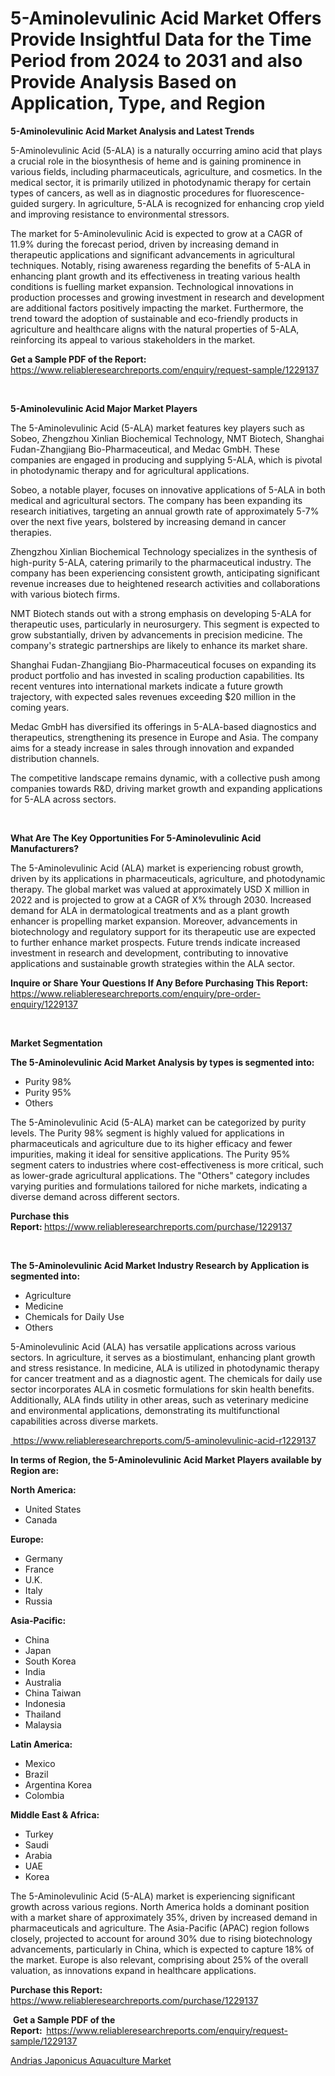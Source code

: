 <p><h1>5-Aminolevulinic Acid Market Offers Provide Insightful Data for the Time Period from 2024 to 2031 and also Provide Analysis Based on Application, Type, and Region</h1></p><p><strong>5-Aminolevulinic Acid Market Analysis and Latest Trends</strong></p>
<p><p>5-Aminolevulinic Acid (5-ALA) is a naturally occurring amino acid that plays a crucial role in the biosynthesis of heme and is gaining prominence in various fields, including pharmaceuticals, agriculture, and cosmetics. In the medical sector, it is primarily utilized in photodynamic therapy for certain types of cancers, as well as in diagnostic procedures for fluorescence-guided surgery. In agriculture, 5-ALA is recognized for enhancing crop yield and improving resistance to environmental stressors.</p><p>The market for 5-Aminolevulinic Acid is expected to grow at a CAGR of 11.9% during the forecast period, driven by increasing demand in therapeutic applications and significant advancements in agricultural techniques. Notably, rising awareness regarding the benefits of 5-ALA in enhancing plant growth and its effectiveness in treating various health conditions is fuelling market expansion. Technological innovations in production processes and growing investment in research and development are additional factors positively impacting the market. Furthermore, the trend toward the adoption of sustainable and eco-friendly products in agriculture and healthcare aligns with the natural properties of 5-ALA, reinforcing its appeal to various stakeholders in the market.</p></p>
<p><strong>Get a Sample PDF of the Report:&nbsp;</strong> <a href="https://www.reliableresearchreports.com/enquiry/request-sample/1229137?utm_campaign=83&utm_medium=2&utm_source=Github&utm_content=ia&utm_term=29122024&utm_id=5-aminolevulinic-acid">https://www.reliableresearchreports.com/enquiry/request-sample/1229137</a></p>
<p>&nbsp;</p>
<p><strong>5-Aminolevulinic Acid Major Market Players</strong></p>
<p><p>The 5-Aminolevulinic Acid (5-ALA) market features key players such as Sobeo, Zhengzhou Xinlian Biochemical Technology, NMT Biotech, Shanghai Fudan-Zhangjiang Bio-Pharmaceutical, and Medac GmbH. These companies are engaged in producing and supplying 5-ALA, which is pivotal in photodynamic therapy and for agricultural applications.</p><p>Sobeo, a notable player, focuses on innovative applications of 5-ALA in both medical and agricultural sectors. The company has been expanding its research initiatives, targeting an annual growth rate of approximately 5-7% over the next five years, bolstered by increasing demand in cancer therapies.</p><p>Zhengzhou Xinlian Biochemical Technology specializes in the synthesis of high-purity 5-ALA, catering primarily to the pharmaceutical industry. The company has been experiencing consistent growth, anticipating significant revenue increases due to heightened research activities and collaborations with various biotech firms.</p><p>NMT Biotech stands out with a strong emphasis on developing 5-ALA for therapeutic uses, particularly in neurosurgery. This segment is expected to grow substantially, driven by advancements in precision medicine. The company's strategic partnerships are likely to enhance its market share.</p><p>Shanghai Fudan-Zhangjiang Bio-Pharmaceutical focuses on expanding its product portfolio and has invested in scaling production capabilities. Its recent ventures into international markets indicate a future growth trajectory, with expected sales revenues exceeding $20 million in the coming years.</p><p>Medac GmbH has diversified its offerings in 5-ALA-based diagnostics and therapeutics, strengthening its presence in Europe and Asia. The company aims for a steady increase in sales through innovation and expanded distribution channels.</p><p>The competitive landscape remains dynamic, with a collective push among companies towards R&D, driving market growth and expanding applications for 5-ALA across sectors.</p></p>
<p>&nbsp;</p>
<p><strong>What Are The Key Opportunities For 5-Aminolevulinic Acid Manufacturers?</strong></p>
<p><p>The 5-Aminolevulinic Acid (ALA) market is experiencing robust growth, driven by its applications in pharmaceuticals, agriculture, and photodynamic therapy. The global market was valued at approximately USD X million in 2022 and is projected to grow at a CAGR of X% through 2030. Increased demand for ALA in dermatological treatments and as a plant growth enhancer is propelling market expansion. Moreover, advancements in biotechnology and regulatory support for its therapeutic use are expected to further enhance market prospects. Future trends indicate increased investment in research and development, contributing to innovative applications and sustainable growth strategies within the ALA sector.</p></p>
<p><strong>Inquire or Share Your Questions If Any Before Purchasing This Report:</strong> <a href="https://www.reliableresearchreports.com/enquiry/pre-order-enquiry/1229137?utm_campaign=83&utm_medium=2&utm_source=Github&utm_content=ia&utm_term=29122024&utm_id=5-aminolevulinic-acid">https://www.reliableresearchreports.com/enquiry/pre-order-enquiry/1229137</a></p>
<p>&nbsp;</p>
<p><strong>Market Segmentation</strong></p>
<p><strong>The 5-Aminolevulinic Acid Market Analysis by types is segmented into:</strong></p>
<p><ul><li>Purity 98%</li><li>Purity 95%</li><li>Others</li></ul></p>
<p><p>The 5-Aminolevulinic Acid (5-ALA) market can be categorized by purity levels. The Purity 98% segment is highly valued for applications in pharmaceuticals and agriculture due to its higher efficacy and fewer impurities, making it ideal for sensitive applications. The Purity 95% segment caters to industries where cost-effectiveness is more critical, such as lower-grade agricultural applications. The "Others" category includes varying purities and formulations tailored for niche markets, indicating a diverse demand across different sectors.</p></p>
<p><strong>Purchase this Report:&nbsp;</strong><a href="https://www.reliableresearchreports.com/purchase/1229137?utm_campaign=83&utm_medium=2&utm_source=Github&utm_content=ia&utm_term=29122024&utm_id=5-aminolevulinic-acid">https://www.reliableresearchreports.com/purchase/1229137</a></p>
<p>&nbsp;</p>
<p><strong>The 5-Aminolevulinic Acid Market Industry Research by Application is segmented into:</strong></p>
<p><ul><li>Agriculture</li><li>Medicine</li><li>Chemicals for Daily Use</li><li>Others</li></ul></p>
<p><p>5-Aminolevulinic Acid (ALA) has versatile applications across various sectors. In agriculture, it serves as a biostimulant, enhancing plant growth and stress resistance. In medicine, ALA is utilized in photodynamic therapy for cancer treatment and as a diagnostic agent. The chemicals for daily use sector incorporates ALA in cosmetic formulations for skin health benefits. Additionally, ALA finds utility in other areas, such as veterinary medicine and environmental applications, demonstrating its multifunctional capabilities across diverse markets.</p></p>
<p><a href="https://www.reliableresearchreports.com/5-aminolevulinic-acid-r1229137?utm_campaign=83&utm_medium=2&utm_source=Github&utm_content=ia&utm_term=29122024&utm_id=5-aminolevulinic-acid">&nbsp;https://www.reliableresearchreports.com/5-aminolevulinic-acid-r1229137</a></p>
<p><strong>In terms of Region, the 5-Aminolevulinic Acid Market Players available by Region are:</strong></p>
<p>
    <p> <strong> North America: </strong>
        <ul>
            <li>United States</li>
            <li>Canada</li>
        </ul>
        </p> 
    <p> <strong> Europe: </strong>
        <ul>
            <li>Germany</li>
            <li>France</li>
            <li>U.K.</li>
            <li>Italy</li>
            <li>Russia</li>
        </ul>
        </p> 
    <p> <strong> Asia-Pacific: </strong>
        <ul>
            <li>China</li>
            <li>Japan</li>
            <li>South Korea</li>
            <li>India</li>
            <li>Australia</li>
            <li>China Taiwan</li>
            <li>Indonesia</li>
            <li>Thailand</li>
            <li>Malaysia</li>
        </ul>
        </p> 
    <p> <strong> Latin America: </strong>
        <ul>
            <li>Mexico</li>
            <li>Brazil</li>
            <li>Argentina Korea</li>
            <li>Colombia</li>
        </ul>
        </p> 
    <p> <strong> Middle East & Africa: </strong>
        <ul>
            <li>Turkey</li>
            <li>Saudi</li>
            <li>Arabia</li>
            <li>UAE</li>
            <li>Korea</li>
        </ul>
    </p>
    </p>
<p><p>The 5-Aminolevulinic Acid (5-ALA) market is experiencing significant growth across various regions. North America holds a dominant position with a market share of approximately 35%, driven by increased demand in pharmaceuticals and agriculture. The Asia-Pacific (APAC) region follows closely, projected to account for around 30% due to rising biotechnology advancements, particularly in China, which is expected to capture 18% of the market. Europe is also relevant, comprising about 25% of the overall valuation, as innovations expand in healthcare applications.</p></p>
<p><strong>Purchase this Report: </strong><a href="https://www.reliableresearchreports.com/purchase/1229137?utm_campaign=83&utm_medium=2&utm_source=Github&utm_content=ia&utm_term=29122024&utm_id=5-aminolevulinic-acid">https://www.reliableresearchreports.com/purchase/1229137</a></p>
<p>&nbsp;<strong>Get a Sample PDF of the Report:&nbsp;&nbsp;</strong><a href="https://www.reliableresearchreports.com/enquiry/request-sample/1229137?utm_campaign=83&utm_medium=2&utm_source=Github&utm_content=ia&utm_term=29122024&utm_id=5-aminolevulinic-acid">https://www.reliableresearchreports.com/enquiry/request-sample/1229137</a></p>
<p><strong></strong></p>
<p><p><a href="https://github.com/mharielmesa/Market-Research-Report-List-5/blob/main/andrias-japonicus-aquaculture-market.md?utm_campaign=83&utm_medium=2&utm_source=Github&utm_content=ia&utm_term=29122024&utm_id=5-aminolevulinic-acid">Andrias Japonicus Aquaculture Market</a></p></p>